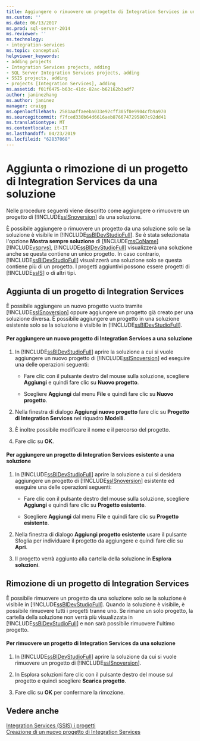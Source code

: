 ```yaml
---
title: Aggiungere o rimuovere un progetto di Integration Services in una soluzione | Microsoft Docs
ms.custom: ''
ms.date: 06/13/2017
ms.prod: sql-server-2014
ms.reviewer: ''
ms.technology:
- integration-services
ms.topic: conceptual
helpviewer_keywords:
- adding projects
- Integration Services projects, adding
- SQL Server Integration Services projects, adding
- SSIS projects, adding
- projects [Integration Services], adding
ms.assetid: f01f6475-b63c-41dc-82ac-b62162b3adf7
author: janinezhang
ms.author: janinez
manager: craigg
ms.openlocfilehash: 2581aaffaeeba033e92cff305f0e9904cfb9a970
ms.sourcegitcommit: f7fced330b64d6616aeb8766747295807c92dd41
ms.translationtype: MT
ms.contentlocale: it-IT
ms.lasthandoff: 04/23/2019
ms.locfileid: "62837068"
---
```

# <a name="add-or-remove-an-integration-services-project-in-a-solution"></a>Aggiunta o rimozione di un progetto di Integration Services da una soluzione
  Nelle procedure seguenti viene descritto come aggiungere o rimuovere un progetto di [!INCLUDE[ssISnoversion](../includes/ssisnoversion-md.md)] da una soluzione.  
  
 È possibile aggiungere o rimuovere un progetto da una soluzione solo se la soluzione è visibile in [!INCLUDE[ssBIDevStudioFull](../includes/ssbidevstudiofull-md.md)]. Se è stata selezionata l'opzione **Mostra sempre soluzione** di [!INCLUDE[msCoName](../includes/msconame-md.md)] [!INCLUDE[vsprvs](../includes/vsprvs-md.md)], [!INCLUDE[ssBIDevStudioFull](../includes/ssbidevstudiofull-md.md)] visualizzerà una soluzione anche se questa contiene un unico progetto. In caso contrario, [!INCLUDE[ssBIDevStudioFull](../includes/ssbidevstudiofull-md.md)] visualizzerà una soluzione solo se questa contiene più di un progetto. I progetti aggiuntivi possono essere progetti di [!INCLUDE[ssIS](../includes/ssis-md.md)] o di altri tipi.  
  
## <a name="adding-an-integration-services-project"></a>Aggiunta di un progetto di Integration Services  
 È possibile aggiungere un nuovo progetto vuoto tramite [!INCLUDE[ssISnoversion](../includes/ssisnoversion-md.md)] oppure aggiungere un progetto già creato per una soluzione diversa. È possibile aggiungere un progetto in una soluzione esistente solo se la soluzione è visibile in [!INCLUDE[ssBIDevStudioFull](../includes/ssbidevstudiofull-md.md)].  
  
#### <a name="to-add-a-new-integration-services-project-to-a-solution"></a>Per aggiungere un nuovo progetto di Integration Services a una soluzione  
  
1.  In [!INCLUDE[ssBIDevStudioFull](../includes/ssbidevstudiofull-md.md)] aprire la soluzione a cui si vuole aggiungere un nuovo progetto di [!INCLUDE[ssISnoversion](../includes/ssisnoversion-md.md)] ed eseguire una delle operazioni seguenti:  
  
    -   Fare clic con il pulsante destro del mouse sulla soluzione, scegliere **Aggiungi** e quindi fare clic su **Nuovo progetto**.  
  
    -   Scegliere **Aggiungi** dal menu **File** e quindi fare clic su **Nuovo progetto**.  
  
2.  Nella finestra di dialogo **Aggiungi nuovo progetto** fare clic su **Progetto di Integration Services** nel riquadro **Modelli**.  
  
3.  È inoltre possibile modificare il nome e il percorso del progetto.  
  
4.  Fare clic su **OK**.  
  
#### <a name="to-add-an-existing-integration-services-project-to-a-solution"></a>Per aggiungere un progetto di Integration Services esistente a una soluzione  
  
1.  In [!INCLUDE[ssBIDevStudioFull](../includes/ssbidevstudiofull-md.md)] aprire la soluzione a cui si desidera aggiungere un progetto di [!INCLUDE[ssISnoversion](../includes/ssisnoversion-md.md)] esistente ed eseguire una delle operazioni seguenti:  
  
    -   Fare clic con il pulsante destro del mouse sulla soluzione, scegliere **Aggiungi** e quindi fare clic su **Progetto esistente**.  
  
    -   Scegliere **Aggiungi** dal menu **File** e quindi fare clic su **Progetto esistente**.  
  
2.  Nella finestra di dialogo **Aggiungi progetto esistente** usare il pulsante Sfoglia per individuare il progetto da aggiungere e quindi fare clic su **Apri**.  
  
3.  Il progetto verrà aggiunto alla cartella della soluzione in **Esplora soluzioni**.  
  
## <a name="removing-an-integration-services-project"></a>Rimozione di un progetto di Integration Services  
 È possibile rimuovere un progetto da una soluzione solo se la soluzione è visibile in [!INCLUDE[ssBIDevStudioFull](../includes/ssbidevstudiofull-md.md)]. Quando la soluzione è visibile, è possibile rimuovere tutti i progetti tranne uno. Se rimane un solo progetto, la cartella della soluzione non verrà più visualizzata in [!INCLUDE[ssBIDevStudioFull](../includes/ssbidevstudiofull-md.md)] e non sarà possibile rimuovere l'ultimo progetto.  
  
#### <a name="to-remove-an-integration-services-project-from-a-solution"></a>Per rimuovere un progetto di Integration Services da una soluzione  
  
1.  In [!INCLUDE[ssBIDevStudioFull](../includes/ssbidevstudiofull-md.md)] aprire la soluzione da cui si vuole rimuovere un progetto di [!INCLUDE[ssISnoversion](../includes/ssisnoversion-md.md)].  
  
2.  In Esplora soluzioni fare clic con il pulsante destro del mouse sul progetto e quindi scegliere **Scarica progetto**.  
  
3.  Fare clic su **OK** per confermare la rimozione.  
  
## <a name="see-also"></a>Vedere anche  
 [Integration Services &#40;SSIS&#41; i progetti](integration-services-ssis-projects-and-solutions.md)   
 [Creazione di un nuovo progetto di Integration Services](../../2014/integration-services/create-a-new-integration-services-project.md)  
  
  
